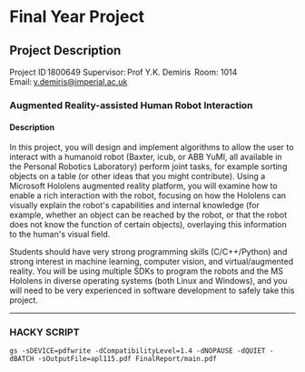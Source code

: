 # Final Year Project

## Project Description
Project ID 1800649 
Supervisor: Prof Y.K. Demiris  Room: 1014  Email: y.demiris@imperial.ac.uk 

### Augmented Reality-assisted Human Robot Interaction  
#### Description  

In this project, you will design and implement algorithms to allow the user to interact with a humanoid robot (Baxter, icub, or ABB YuMI, all available in the Personal Robotics Laboratory) perform joint tasks, for example sorting objects on a table (or other ideas that you might contribute). Using a Microsoft Hololens augmented reality platform, you will examine how to enable a rich interaction with the robot, focusing on how the Hololens can visually explain the robot's capabilities and internal knowledge (for example, whether an object can be reached by the robot, or that the robot does not know the function of certain objects), overlaying this information to the human's visual field.  

Students should have very strong programming skills (C/C++/Python) and strong interest in machine learning, computer vision, and virtual/augmented reality. You will be using multiple SDKs to program the robots and the MS Hololens in diverse operating systems (both Linux and Windows), and you will need to be very experienced in software development to safely take this project. 

___

### HACKY SCRIPT

```
gs -sDEVICE=pdfwrite -dCompatibilityLevel=1.4 -dNOPAUSE -dQUIET -dBATCH -sOutputFile=apl115.pdf FinalReport/main.pdf
```
